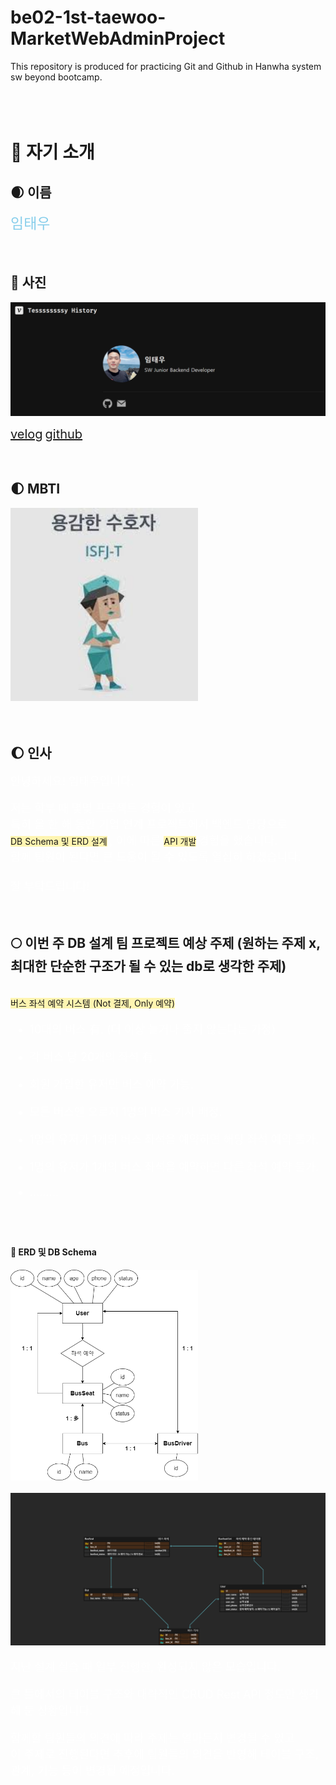 # be02-1st-taewoo-MarketWebAdminProject

This repository is produced for practicing Git and Github in Hanwha system sw beyond bootcamp.
<br>
<br>
<br>
<br>


# :wave: 자기 소개
## :waxing_crescent_moon: 이름
<span style="font-size: 23px; color: skyblue">임태우</span>
<br/>
<br/>
<br/>
## :crescent_moon: 사진
<img width="553" alt="image" src="profile.png">

<span style="font-size: 20px; color: black">[velog](https://velog.io/@ewoo97)</span>
<span style="font-size: 20px; color: black">[github](https://github.com/Tesssssssssy)</span>
<br/>
<br/>
<br/>

## :first_quarter_moon: MBTI
<img width="300" alt="image" src="MBTI.jpg">
<br/>
<br/>
<br/>

## :waxing_gibbous_moon: 인사
<span style="font-size: 18px; color: white">
안녕하세요! 임태우입니다. </span> <br/> <br/> 
<span style="font-size: 18px; color: white">
저는 학부 때 몇몇 프로젝트 경험이 있고 <br/>
특히 올 한 해 동안 기업 연계 프로젝트에서 백엔드 담당으로 </span> <br/>
<span style='background-color: #fff5b1'> DB Schema 및 ERD 설계</span> <span style="font-size: 18px; color: white">, 이에 따른 </span> <span style='background-color: #fff5b1'>API 개발</span> <span style="font-size: 18px; color: white">경험을 했습니다. <br/>
함께 팀원이 된다면 큰 도움이 될 수 있도록 열심히 하겠습니다. <br/>
<br/>
잘 부탁드립니다!
</span>

<br/>
<br/>
<br/>

## :full_moon: 이번 주 DB 설계 팀 프로젝트 예상 주제 (원하는 주제 x, 최대한 단순한 구조가 될 수 있는 db로 생각한 주제)
<br/>
<span style='background-color: #fff5b1'>
버스 좌석 예약 시스템 (Not 결제, Only 예약) </span> <br/>

<span style="font-size: 18px; color: white">

- 10대의 버스 有. (더 이상 늘거나 줄지 않는다는 가정)  

- 각 버스 당 20개의 좌석 有.
- 회원 가입한 유저만 버스 예약 가능.
- 모든 버스엔 오로지 1명의 버스 기사 배정.
- 1명의 유저가 1개의 버스 좌석을 예약하면 해당 좌석 예약 불가.
- 1명의 유저가 1개의 버스 좌석을 예약하면 다른 좌석 예약 불가.  
- .........
</span>
<br/>
<br/>

#### :small_red_triangle_down: ERD 및 DB Schema
<img width="300" alt="image" src="버스 예약 시스템.drawio.png">
<br/>
<br/>

<img width="600" alt="image" src="BusReservationSystemDemo.png">
<br/>
<br/>



<span style="font-size: 18px; color: white">
지난 설계 실습 때 일부 진행한, 완성되지 않은 모습입니다.
  
큰 틀에서의 테이블 구조와 대략적인 CRUD Rest API 정도만 생각해 둔 상황입니다.

함께할 팀원들의 의견에 따라 주제는 얼마든지 변경될 수 있고  
이 주제로 진행된다면 추후에 팀원들의 의견을 반영해 테이블 구조, 관계, 기능 등이 변경될 예정입니다.
</span>
